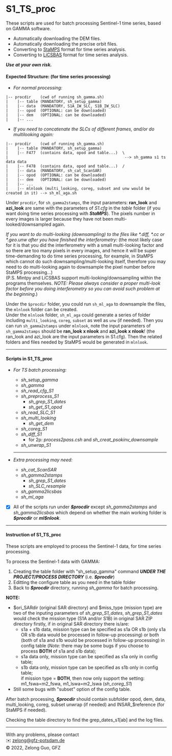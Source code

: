 # S1_TS_proc #

These scripts are used for batch processing Sentinel-1 time series, based on GAMMA software.

- Automatically downloading the DEM files.
- Automatically downloading the precise orbit files.
- Converting to [StaMPS](https://github.com/dbekaert/StaMPS) format for time series analysis.
- Converting to [LiCSBAS](https://github.com/yumorishita/LiCSBAS) format for time series analysis.

***Use at your own risk.***

#### Expected Structure: (for time series processing) ####
- *For normal processing:*  
```
|-- procdir    (cwd of running sh_gamma.sh)
|    |-- table (MANDATORY, sh_setup_gamma)   
|    |-- data  (MANDATORY, S1A_IW_SLC, S1B_IW_SLC)  
|    |-- opod  (OPTIONAL: can be downloaded)  
|    |-- dem   (OPTIONAL: can be downloaded)  
|    |-- ...  
```
- *If you need to concatenate the SLCs of different frames, and/or do multilooking again:*  
```
|-- procdir    (cwd of running sh_gamma.sh)
|    |-- table (MANDATORY, sh_setup_gamma)   
|    |-- F477  (contains data, opod and table...)  \  
|                                                   --> sh_gamma s1 ts data data   
|    |-- F478  (contains data, opod and table...)  /  
|    |-- data  (MANDATORY, sh_cat_ScanSAR)   
|    |-- opod  (OPTIONAL: can be downloaded)  
|    |-- dem   (OPTIONAL: can be downloaded)  
|    |-- ...
|    |-- mlnlook (multi_looking, coreg, subset and unw would be created in it) --> sh_ml_aga.sh  
```
  Under `procdir`, for `sh_gamma2stamps`, the input parameters: **ran_look** and **azi_look** are same with the parameters of *S1.cfg* in the *table* folder (if you want doing time series processing with ***StaMPS***). The pixels number in every images is larger because they have not been multi-looked/downsampled again.


*If you want to do multi-looking (downsampling) to the files like \*.diff, \*.cc or \*.geo.unw after you have finished the interferometry:* (the most likely case for it is that you did the interferometry with a small multi-looking factor and so there are too many pixels in every images, and hence it will be super time-demanding to do time series processing, for example, in StaMPS which cannot do such downsampling/multi-looking itself, therefore you may need to do multi-looking again to downsample the pixel number before StaMPS processing...)  
(P.S. Mintpy and LiCSBAS support multi-looking/downsampling within the programs themselves. *NOTE: Please always consider a proper multi-look factor before you doing interferometry so you can avoid such problem at the beginning*.)  

Under the `$procdir` folder, you could run `sh_ml_aga` to downsample the files, the `mlnlook` folder can be created.  
Under the `mlnlook` folder, `sh_ml_aga` could generate a series of folder including `multi_looking`, `coreg`, `subset` as well as `unw` (if needed). Then you can run `sh_gamma2stamps` under `mlnlook`, note the input parameters of `sh_gamma2stamps` should be **ran_look x nlook** and **azi_look x nlook**! (the ran_look and azi_look are the input parameters in S1.cfg). Then the related folders and files needed by StaMPS would be generated in `mlnlook`.
  
---------------------------------------------------------------------------------------------------

#### Scripts in S1_TS_proc ####
- *For TS batch processing:*
  - *sh_setup_gamma*
  - *sh_gamma*
  - *sh_read_cfg_S1*
  - *sh_preprocess_S1*  
    - *sh_grep_S1_dates*
    - *sh_get_S1_opod*
  - *sh_read_SLC_S1*
  - *sh_multi_looking*  
    - *sh_get_dem*
  - *sh_coreg_S1*
  - *sh_diff_S1*
    - for 2p: *process2pass.csh* and *sh_creat_psokinv_downsample*
  - *sh_unwrap_S1*  
  - --

- *Extra processing may need:*
  - *sh_cat_ScanSAR*
  - *sh_gamma2stamps*  
    - *sh_grep_S1_dates*
    - *sh_SLC_resample*
  - *sh_gamma2licsbas*
  - *sh_ml_aga*  
    
- [x]  All of the scripts run under ***\$procdir*** except *sh_gamma2stamps* and *sh_gamma2licsbas* which depend on whether the main working folder is ***\$procdir*** or ***ml$nlook***.

---------------------------------------------------------------------------------------------------

#### Instruction of S1_TS_proc ####

These scripts are employed to process the Sentinel-1 data, for time series processing.  
  
To process the Sentinel-1 data with GAMMA:
1. Creating the table folder with "sh_setup_gamma" command ***UNDER THE PROJECT/PROCESS DIRECTORY*** (i.e. ***\$procdir***)  
2. Editting the configure table as you need in the table folder
3. Back to ***\$procdir*** directory, running *sh_gamma* for batch processing.

**NOTE:**  
- \$ori_SARdir (original SAR directory) and \$miss_type (mission type) are two of the inputing parameters of *sh_grep_S1_dates*, *sh_grep_S1_dates* would check the mission type (S1A and/or S1B) in original SAR ZIP directory firstly, if in original SAR directory there is/are:  
  - s1a + s1b data, mission type can be specified as s1a OR s1b (only s1a OR s1b data would be processed in follow-up processing) or both (both of s1a and s1b would be processed in follow-up processing) in config table (*Note:* there may be some bugs if you choose to process **BOTH** of s1a and s1b data);  
  - s1a data only, mission type can be specified as s1a only in config table;  
  - s1b data only, mission type can be specified as s1b only in config table;  
   if mission type = **BOTH**, then now only support the setting: m1_fswa=m2_fswa, m1_lswa=m2_lswa (*sh_coreg_S1*)
- Still some bugs with "subset" option of the config table.
	
	
After batch processing, ***\$procdir*** should contain subfolder opod, dem, data, multi_looking, coreg, subset unwrap (if needed) and INSAR_$reference (for StaMPS if needed).
	
Checking the table directory to find the grep_dates_s1[ab] and the log files.

---------------------------------------------------------------------------------------------------

With any problems, please contact  
:envelope: zelong@gfz-potsdam.de  
:copyright: 2022, Zelong Guo, GFZ
